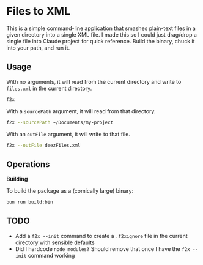 # Files to XML

This is a simple command-line application that smashes plain-text files in a given directory into a single XML file.
I made this so I could just drag/drop a single file into Claude project for quick reference.
Build the binary, chuck it into your path, and run it.

## Usage

With no arguments, it will read from the current directory and write to `files.xml` in the current directory.
```sh
f2x
```
With a `sourcePath` argument, it will read from that directory.
```sh
f2x --sourcePath ~/Documents/my-project
```

With an `outFile` argument, it will write to that file.
```sh
f2x --outFile deezFiles.xml
```

## Operations

**Building**

To build the package as a (comically large) binary:

```sh
bun run build:bin
```

## TODO

- Add a `f2x --init` command to create a `.f2xignore` file in the current directory with sensible defaults
- Did I hardcode `node_modules`? Should remove that once I have the `f2x --init` command working


```
